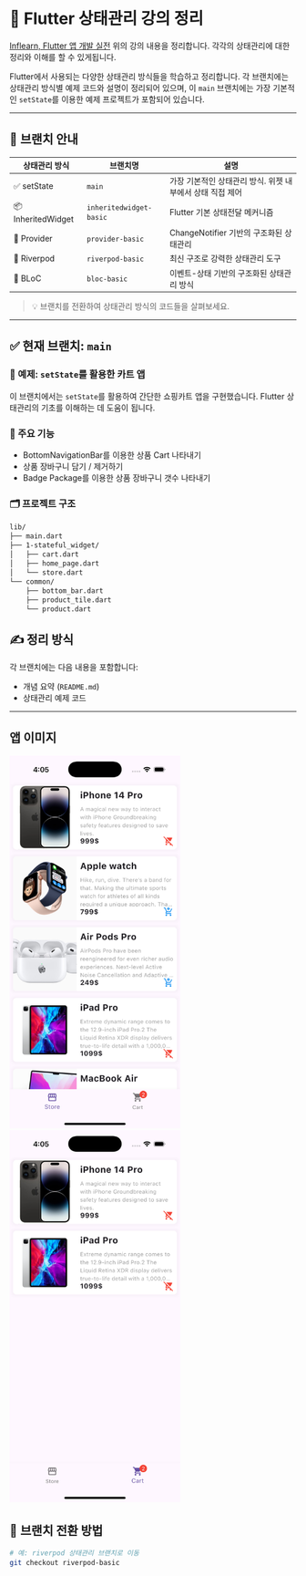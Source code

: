# 🧠 Flutter 상태관리 강의 정리

[Inflearn, Flutter 앱 개발 실전](https://www.inflearn.com/course/%ED%94%8C%EB%9F%AC%ED%84%B0-%EC%95%B1-%EA%B0%9C%EB%B0%9C-%EC%8B%A4%EC%A0%84) 위의 강의 내용을 정리합니다. 각각의 상태관리에 대한 정리와 이해를 할 수 있게됩니다.

Flutter에서 사용되는 다양한 상태관리 방식들을 학습하고 정리합니다. 각 브랜치에는 상태관리 방식별 예제 코드와 설명이 정리되어 있으며, 이 `main` 브랜치에는 가장 기본적인 `setState`를 이용한 예제 프로젝트가 포함되어 있습니다.

---

## 📌 브랜치 안내

| 상태관리 방식 | 브랜치명 | 설명 |
|--------------|----------|-----|
| ✅ setState | `main` | 가장 기본적인 상태관리 방식. 위젯 내부에서 상태 직접 제어 |
| 📦 InheritedWidget | `inheritedwidget-basic` | Flutter 기본 상태전달 메커니즘 |
| 🔄 Provider | `provider-basic` | ChangeNotifier 기반의 구조화된 상태관리 |
| 🌿 Riverpod | `riverpod-basic` | 최신 구조로 강력한 상태관리 도구 |
| 🔗 BLoC | `bloc-basic` | 이벤트-상태 기반의 구조화된 상태관리 방식 |

> 💡 브랜치를 전환하여 상태관리 방식의 코드들을 살펴보세요.

---

## ✅ 현재 브랜치: `main`

### 📱 예제: `setState`를 활용한 카트 앱

이 브랜치에서는 `setState`를 활용하여 간단한 쇼핑카트 앱을 구현했습니다. Flutter 상태관리의 기초를 이해하는 데 도움이 됩니다.

### 🧩 주요 기능
- BottomNavigationBar를 이용한 상품 Cart 나타내기
- 상품 장바구니 담기 / 제거하기
- Badge Package를 이용한 상품 장바구니 갯수 나타내기

### 🗂️ 프로젝트 구조

```
lib/
├── main.dart
├── 1-stateful_widget/
│   ├── cart.dart
│   ├── home_page.dart
│   └── store.dart
└── common/
    ├── bottom_bar.dart
    ├── product_tile.dart
    └── product.dart
```



## ✍️ 정리 방식

각 브랜치에는 다음 내용을 포함합니다:
- 개념 요약 (`README.md`)
- 상태관리 예제 코드

---

## 앱 이미지

<img src="https://github.com/daehooo/flutter_state_management/blob/main/assets/cart_app_image_1.png?raw=true" alt="카트 앱 실행 화면-1" width="300"/>
<img src="https://github.com/daehooo/flutter_state_management/blob/main/assets/cart_app_image_2.png?raw=true" alt="카트 앱 실행 화면-2" width="300"/>

## 🚀 브랜치 전환 방법

```bash
# 예: riverpod 상태관리 브랜치로 이동
git checkout riverpod-basic